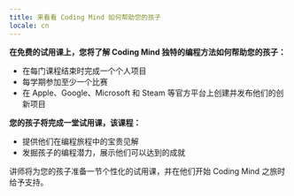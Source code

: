 ```yaml
---
title: 来看看 Coding Mind 如何帮助您的孩子
locale: cn
---
```


**在免费的试用课上，您将了解 Coding Mind 独特的编程方法如何帮助您的孩子：**

- 在每门课程结束时完成一个个人项目
- 每学期参加至少一个比赛
- 在 Apple、Google、Microsoft 和 Steam 等官方平台上创建并发布他们的创新项目

**您的孩子将完成一堂试用课，该课程：**

- 提供他们在编程旅程中的宝贵见解
- 发掘孩子的编程潜力，展示他们可以达到的成就

讲师将为您的孩子准备一节个性化的试用课，并在他们开始 Coding Mind 之旅时给予支持。